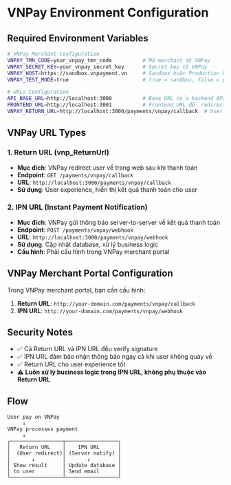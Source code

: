 # VNPay Environment Configuration

## Required Environment Variables

```bash
# VNPay Merchant Configuration
VNPAY_TMN_CODE=your_vnpay_tmn_code          # Mã merchant từ VNPay
VNPAY_SECRET_KEY=your_vnpay_secret_key      # Secret key từ VNPay
VNPAY_HOST=https://sandbox.vnpayment.vn     # Sandbox hoặc Production URL
VNPAY_TEST_MODE=true                        # true = sandbox, false = production

# URLs Configuration
API_BASE_URL=http://localhost:3000          # Base URL của backend API
FRONTEND_URL=http://localhost:3001          # Frontend URL để redirect user
VNPAY_RETURN_URL=http://localhost:3000/payments/vnpay/callback  # User redirect URL
```

## VNPay URL Types

### 1. **Return URL** (vnp_ReturnUrl)
- **Mục đích**: VNPay redirect user về trang web sau khi thanh toán
- **Endpoint**: `GET /payments/vnpay/callback`
- **URL**: `http://localhost:3000/payments/vnpay/callback`
- **Sử dụng**: User experience, hiển thị kết quả thanh toán cho user

### 2. **IPN URL** (Instant Payment Notification)
- **Mục đích**: VNPay gửi thông báo server-to-server về kết quả thanh toán  
- **Endpoint**: `POST /payments/vnpay/webhook`
- **URL**: `http://localhost:3000/payments/vnpay/webhook`
- **Sử dụng**: Cập nhật database, xử lý business logic
- **Cấu hình**: Phải cấu hình trong VNPay merchant portal

## VNPay Merchant Portal Configuration

Trong VNPay merchant portal, bạn cần cấu hình:

1. **Return URL**: `http://your-domain.com/payments/vnpay/callback`
2. **IPN URL**: `http://your-domain.com/payments/vnpay/webhook`

## Security Notes

- ✅ Cả Return URL và IPN URL đều verify signature
- ✅ IPN URL đảm bảo nhận thông báo ngay cả khi user không quay về
- ✅ Return URL cho user experience tốt
- ⚠️ **Luôn xử lý business logic trong IPN URL, không phụ thuộc vào Return URL**

## Flow

```
User pay on VNPay
     ↓
VNPay processes payment
     ↓
┌─────────────────┬─────────────────┐
│   Return URL    │    IPN URL      │
│  (User redirect)│ (Server notify) │
│       ↓         │       ↓         │
│ Show result     │ Update database │
│ to user         │ Send email      │
└─────────────────┴─────────────────┘
``` 